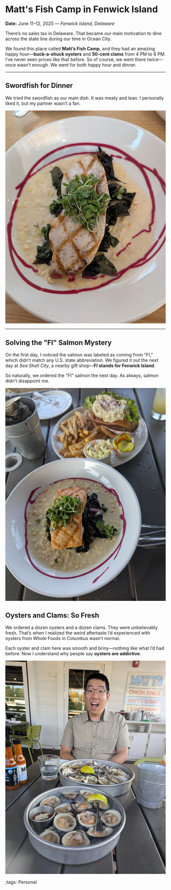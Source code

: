 # Matt's Fish Camp in Fenwick Island

**Date:** June 11–12, 2025 — *Fenwick Island, Delaware*

There’s no sales tax in Delaware.
That became our main motivation to dine across the state line during our time in Ocean City.

We found this place called **Matt’s Fish Camp**, and they had an amazing happy hour—**buck-a-shuck oysters** and **50-cent clams** from 4 PM to 6 PM.
I’ve never seen prices like that before.
So of course, we went there twice—once wasn’t enough. We went for both happy hour and dinner.

---

## Swordfish for Dinner

We tried the swordfish as our main dish.
It was meaty and lean. I personally liked it, but my partner wasn’t a fan.

![MattFI1](pix/MattFishCampFenwick/MattFI1.webp)

---

## Solving the "FI" Salmon Mystery

On the first day, I noticed the salmon was labeled as coming from "FI," which didn’t match any U.S. state abbreviation.
We figured it out the next day at *Sea Shell City*, a nearby gift shop—**FI stands for Fenwick Island**.

So naturally, we ordered the "FI" salmon the next day.
As always, salmon didn’t disappoint me.

![MattFI2](pix/MattFishCampFenwick/MattFI2.webp)


## Oysters and Clams: So Fresh

We ordered a dozen oysters and a dozen clams.
They were unbelievably fresh. That’s when I realized the weird aftertaste I’d experienced with oysters from Whole Foods in Columbus wasn’t normal.

Each oyster and clam here was smooth and briny—nothing like what I’d had before.
Now I understand why people say **oysters are addictive**.

![MattFI3](pix/MattFishCampFenwick/MattFI3.webp)

;tags: Personal
